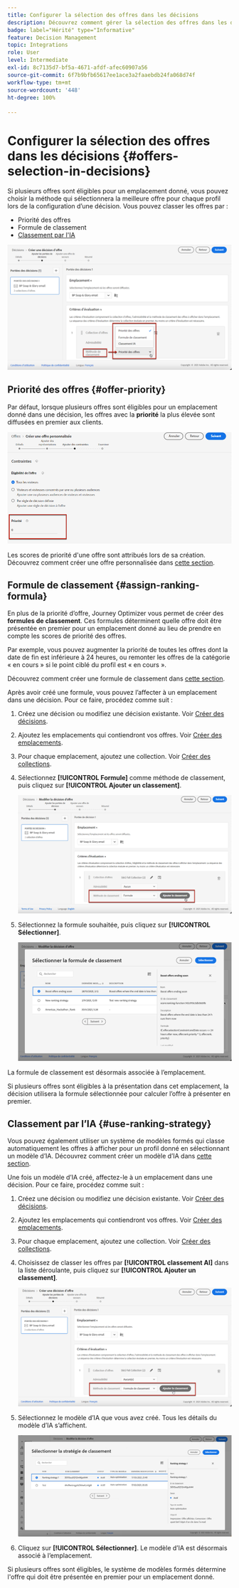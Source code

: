 ```yaml
---
title: Configurer la sélection des offres dans les décisions
description: Découvrez comment gérer la sélection des offres dans les décisions
badge: label="Hérité" type="Informative"
feature: Decision Management
topic: Integrations
role: User
level: Intermediate
exl-id: 8c7135d7-bf5a-4671-afdf-afec60907a56
source-git-commit: 6f7b9bfb65617ee1ace3a2faaebdb24fa068d74f
workflow-type: tm+mt
source-wordcount: '448'
ht-degree: 100%

---
```


# Configurer la sélection des offres dans les décisions {#offers-selection-in-decisions}

Si plusieurs offres sont éligibles pour un emplacement donné, vous pouvez choisir la méthode qui sélectionnera la meilleure offre pour chaque profil lors de la configuration d’une décision. Vous pouvez classer les offres par :

* Priorité des offres
* Formule de classement
* [Classement par l&#39;IA](#use-ranking-strategy)

![](../assets/offer-rank-by.png)

## Priorité des offres {#offer-priority}

Par défaut, lorsque plusieurs offres sont éligibles pour un emplacement donné dans une décision, les offres avec la **priorité** la plus élevée sont diffusées en premier aux clients.

![](../assets/offer-priority.png)

Les scores de priorité d&#39;une offre sont attribués lors de sa création. Découvrez comment créer une offre personnalisée dans [cette section](../offer-library/creating-personalized-offers.md).

## Formule de classement {#assign-ranking-formula}

En plus de la priorité d’offre, Journey Optimizer vous permet de créer des **formules de classement**. Ces formules déterminent quelle offre doit être présentée en premier pour un emplacement donné au lieu de prendre en compte les scores de priorité des offres.

Par exemple, vous pouvez augmenter la priorité de toutes les offres dont la date de fin est inférieure à 24 heures, ou remonter les offres de la catégorie « en cours » si le point ciblé du profil est « en cours ».

Découvrez comment créer une formule de classement dans [cette section](../ranking/create-ranking-formulas.md).

Après avoir créé une formule, vous pouvez l’affecter à un emplacement dans une décision. Pour ce faire, procédez comme suit :

1. Créez une décision ou modifiez une décision existante. Voir [Créer des décisions](../offer-activities/create-offer-activities.md).

1. Ajoutez les emplacements qui contiendront vos offres. Voir [Créer des emplacements](../offer-library/creating-placements.md).

1. Pour chaque emplacement, ajoutez une collection. Voir [Créer des collections](../offer-library/creating-collections.md).

1. Sélectionnez **[!UICONTROL Formule]** comme méthode de classement, puis cliquez sur **[!UICONTROL Ajouter un classement]**.

   ![](../assets/offer-activity-ranking.png)

1. Sélectionnez la formule souhaitée, puis cliquez sur **[!UICONTROL Sélectionner]**.

   ![](../assets/ranking-selection.png)

La formule de classement est désormais associée à l’emplacement.

Si plusieurs offres sont éligibles à la présentation dans cet emplacement, la décision utilisera la formule sélectionnée pour calculer l’offre à présenter en premier.

## Classement par l’IA {#use-ranking-strategy}

<!--If you are an [Adobe Experience Platform](https://experienceleague.adobe.com/docs/experience-platform/landing/home.html?lang=fr){target="_blank"} user leveraging the **Offer Decisioning** application service,-->

Vous pouvez également utiliser un système de modèles formés qui classe automatiquement les offres à afficher pour un profil donné en sélectionnant un modèle d’IA. Découvrez comment créer un modèle d’IA dans [cette section](../ranking/create-ranking-strategies.md).

Une fois un modèle d’IA créé, affectez-le à un emplacement dans une décision. Pour ce faire, procédez comme suit :

1. Créez une décision ou modifiez une décision existante. Voir [Créer des décisions](../offer-activities/create-offer-activities.md).

1. Ajoutez les emplacements qui contiendront vos offres. Voir [Créer des emplacements](../offer-library/creating-placements.md).

1. Pour chaque emplacement, ajoutez une collection. Voir [Créer des collections](../offer-library/creating-collections.md).

1. Choisissez de classer les offres par **[!UICONTROL classement AI]** dans la liste déroulante, puis cliquez sur **[!UICONTROL Ajouter un classement]**. 

   ![](../assets/ranking-selection-ai-ranking.png)

1. Sélectionnez le modèle d’IA que vous avez créé. Tous les détails du modèle d’IA s’affichent.

   ![](../assets/ranking-selection-ai-ranking-selected.png)

1. Cliquez sur **[!UICONTROL Sélectionner]**. Le modèle d’IA est désormais associé à l’emplacement.

Si plusieurs offres sont éligibles, le système de modèles formés détermine l&#39;offre qui doit être présentée en premier pour un emplacement donné.

